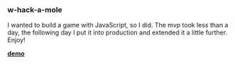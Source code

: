 ### w-hack-a-mole

I wanted to build a game with JavaScript, so I did. The mvp took less than a day, the following day I put it into production and extended it a little further. Enjoy!

<b><a href="https://w-hack-a-mole.netlify.com/">demo</a></b>
